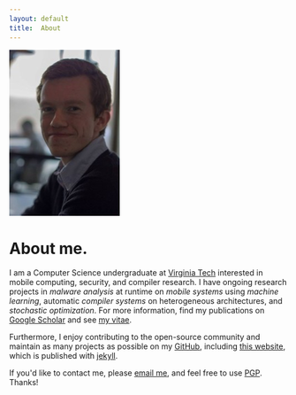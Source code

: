```yaml
---
layout: default
title:  About
---
```


<a href="/images/me-large.jpg">
  <img src="/images/me.jpg" alt="Me"/>
</a>

# About me.
I am a Computer Science undergraduate at [Virginia Tech](http://www.cs.vt.edu)
interested in mobile computing, security, and compiler research.
I have ongoing research projects in
_malware analysis_ at runtime on _mobile systems_ using _machine learning_,
automatic _compiler systems_ on heterogeneous architectures,
and  _stochastic optimization_.
For more information, find my publications on
[Google Scholar](http://scholar.google.com/citations?user=CZwrwHAAAAAJ)
and see
[my vitae](../cv).

Furthermore, I enjoy contributing to the open-source community
and maintain as many projects as possible on my
[GitHub](http://github.com/bamos),
including [this website](https://github.com/bamos/bamos.github.io),
which is published with [jekyll](http://jekyllrb.com).

If you'd like to contact me, please
[email me](http://www.google.com/recaptcha/mailhide/d?k=01isoY3JTKYdPXHqmBRjYYYA==&c=bzTg1_QbUW16izbfjdRV4w==),
and feel free to use [PGP](../pgp).
Thanks!
